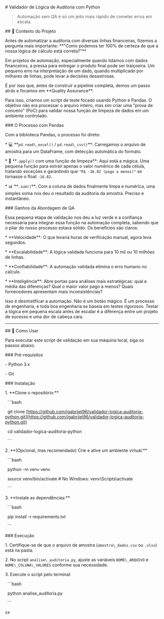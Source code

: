 \# Validador de Lógica de Auditoria com Python



> Automação sem QA é só um jeito mais rápido de cometer erros em escala.



\## 📝 Contexto do Projeto



Antes de automatizar a auditoria com diversas linhas financeiras, fizemos a pergunta mais importante: \*\*"Como podemos ter 100% de certeza de que a nossa lógica de cálculo está correta?"\*\*



Em projetos de automação, especialmente quando lidamos com dados financeiros, a pressa para entregar o produto final pode ser traiçoeira. Um pequeno erro na interpretação de um dado, quando multiplicado por milhares de linhas, pode levar a decisões desastrosas.



É por isso que, antes de construir a pipeline completa, demos um passo atrás e focamos em \*\*Quality Assurance\*\*.



Para isso, criamos um script de teste focado usando Python e Pandas. O objetivo não era processar o arquivo inteiro, mas sim criar uma "prova de conceiro" (PoC) para validar nossa função de limpeza de dados em um ambiente controlado.



\### O Processo com Pandas



Com a biblioteca Pandas, o processo foi direto:



\* 💻 \*\*`pd.read\_excel()` / `pd.read\_csv()`\*\*: Carregamos o arquivo de amostra para um DataFrame, com detecção automática do formato.

\* 🔧 \*\*`.apply()` com uma função de limpeza\*\*: Aqui está a mágica. Uma pequena função para extrair apenas o valor numérico de cada célula, tratando exceções e garantindo que `"R$ -16.82 (pago a menos)"` se tornasse o float `-16.82`.

\* 📊 \*\*`.sum()`\*\*: Com a coluna de dados finalmente limpa e numérica, uma simples soma nos deu o resultado da auditoria da amostra. Preciso e instantâneo.



\### Ganhos da Abordagem de QA



Essa pequena etapa de validação nos deu a luz verde e a confiança necessária para integrar essa função na automação completa, sabendo que o pilar do nosso processo estava sólido. Os benefícios são claros:



\* \*\*Velocidade\*\*: O que levaria horas de verificação manual, agora leva segundos.

\* \*\*Escalabilidade\*\*: A lógica validada funciona para 10 mil ou 10 milhões de linhas.

\* \*\*Confiabilidade\*\*: A automação validada elimina o erro humano no cálculo.

\* \*\*Inteligência\*\*: Abre portas para análises mais estratégicas: qual a média das diferenças? Qual o maior valor pago a menos? Quais fornecedores apresentam mais inconsistências?



Isso é desmistificar a automação. Não é um botão mágico. É um processo de engenharia, e toda boa engenharia se baseia em testes rigorosos. Testar a lógica em pequena escala antes de escalar é a diferença entre um projeto de sucesso e uma dor de cabeça cara.



---



\## 🚀 Como Usar



Para executar este script de validação em sua máquina local, siga os passos abaixo.



\### Pré-requisitos

\- Python 3.x

\- Git



\### Instalação



1\.  \*\*Clone o repositório:\*\*

&nbsp;   ```bash

&nbsp;   git clone \[https://github.com/jgabriiel96/validador-logica-auditoria-python.git](https://github.com/jgabriiel96/validador-logica-auditoria-python.git)

&nbsp;   cd validador-logica-auditoria-python

&nbsp;   ```



2\.  \*\*(Opcional, mas recomendado) Crie e ative um ambiente virtual:\*\*

&nbsp;   ```bash

&nbsp;   python -m venv venv

&nbsp;   source venv/bin/activate  # No Windows: venv\\Scripts\\activate

&nbsp;   ```



3\.  \*\*Instale as dependências:\*\*

&nbsp;   ```bash

&nbsp;   pip install -r requirements.txt

&nbsp;   ```



\### Execução



1\.  Certifique-se de que o arquivo de amostra (`amostra\_dados.csv` ou `.xlsx`) está na pasta.

2\.  No script `analise\_auditoria.py`, ajuste as variáveis `NOME\_ARQUIVO` e `NOME\_COLUNA\_VALORES` conforme sua necessidade.

3\.  Execute o script pelo terminal:

&nbsp;   ```bash

&nbsp;   python analise\_auditoria.py

&nbsp;   ```

xx